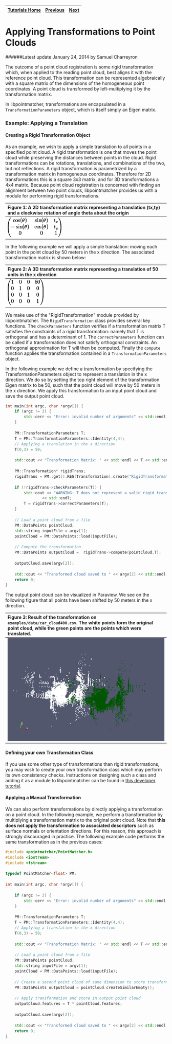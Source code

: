 | [Tutorials Home](Tutorials.md)    | [Previous](Pointclouds.md) | [Next]() |
| ------------- |:-------------:| -----:|

# Applying Transformations to Point Clouds
######Latest update January 24, 2014 by Samuel Charreyron

The outcome of a point cloud registration is some rigid transformation which, when applied to the reading point cloud, best aligns it with the reference point cloud.  This transformation can be represented algebraically with a square matrix of the dimensions of the homogeneous point coordinates. A point cloud is transformed by left-multiplying it by the transformation matrix.

In libpointmatcher, transformations are encapsulated in a `TransformationParameters` object, which is itself simply an Eigen matrix.

### Example: Applying a Translation

#### Creating a Rigid Transformation Object  
As an example, we wish to apply a simple translation to all points in a specified point cloud.  A rigid transformation is one that moves the point cloud while preserving the distances between points in the cloud.  Rigid transformations can be rotations, translations, and combinations of the two, but not reflections.  A rigid transformation is parametrized by a transformation matrix in homogeneous coordinates.  Therefore for 2D transformations this is a square 3x3 matrix, and for 3D transformations a 4x4 matrix.  Because point cloud registration is concerned with finding an alignment between two point clouds, libpointmatcher provides us with a module for performing rigid transformations.

|**Figure 1:** A 2D transformation matrix representing a translation (tx,ty) and a clockwise rotation of angle theta about the origin  |
|:---|
|![2d transformation matrix](images/2dTransMatrix.gif)|

In the following example we will apply a simple translation: moving each point in the point cloud by 50 meters in the x direction.  The associated transformation matrix is shown below:

|**Figure 2:** A 3D transformation matrix representing a translation of 50 units in the x direction  |
|:---|
|![2d transformation matrix](images/3d50mTrans.gif)|

We make use of the "RigidTransformation" module provided by libpointmatcher.  The `RigidTransformation` class provides several key functions. The `checkParameters` function verifies if a transformation matrix T satisfies the constraints of a rigid transformation: namely that T is orthogonal and has a determinant of 1.  The `correctParameters` function can be called if a transformation does not satisfy orthogonal constraints.  An orthogonal approximation for T will then be computed.  Finally the `compute` function applies the transformation contained in a `TransformationParameters` object.

In the following example we define a transformation by specifying the TransformationParameters object to represent a translation in the x direction.  We do so by setting the top right element of the transformation Eigen matrix to be 50, such that the point cloud will move by 50 meters in the x direction.  We apply this transformation to an input point cloud and save the output point cloud.

```cpp
int main(int argc, char *argv[]) {
	if (argc != 3) {
		std::cerr << "Error: invalid number of arguments" << std::endl;
	}

	PM::TransformationParameters T;
	T = PM::TransformationParameters::Identity(4,4);
	// Applying a translation in the x direction
	T(0,3) = 50;

	std::cout << "Transformation Matrix: " << std::endl << T << std::endl;

	PM::Transformation* rigidTrans;
	rigidTrans = PM::get().REG(Transformation).create("RigidTransformation");

	if (!rigidTrans->checkParameters(T)) {
		std::cout << "WARNING: T does not represent a valid rigid transformation\nProjecting onto an orthogonal basis"
				<< std::endl;
		T = rigidTrans->correctParameters(T);
	}

	// Load a point cloud from a file
	PM::DataPoints pointCloud;
	std::string inputFile = argv[1];
	pointCloud = PM::DataPoints::load(inputFile);

	// Compute the transformation
	PM::DataPoints outputCloud =  rigidTrans->compute(pointCloud,T);

	outputCloud.save(argv[2]);

	std::cout << "Transformed cloud saved to " << argv[2] << std::endl;
	return 0;
}
```

The output point cloud can be visualized in Paraview.  We see on the following figure that all points have been shifted by 50 meters in the x direction.
  
|**Figure 3:** Result of the transformation on `examples/data/car_cloud400.csv`.  The white points form the original point cloud, while the green points are the points which were translated.  |
|:---|
|![car translated](images/car_translated.png)|

#### Defining your own Transformation Class
If you use some other type of transformations than rigid transformations, you may wish to create your own transformation class which may perform its own consistency checks.  Instructions on designing such a class and adding it as a module to libpointmatcher can be found in [this developer tutorial](TransformationDev.md).		   

#### Applying a Manual Transformation
We can also perform transformations by directly applying a transformation on a point cloud.  In the following example, we perform a transformation by multiplying a transformation matrix to the original point cloud.  Note that **this does not apply the transformation to associated descriptors** such as surface normals or orientation directions.  For this reason, this approach is strongly discouraged in practice.  The following example code performs the same transformation as in the previous cases:

```cpp
#include <pointmatcher/PointMatcher.h>
#include <iostream>
#include <fstream>

typedef PointMatcher<float> PM;

int main(int argc, char *argv[]) {

    if (argc != 3) {
        std::cerr << "Error: invalid number of arguments" << std::endl;
    }

	PM::TransformationParameters T;
	T = PM::TransformationParameters::Identity(4,4);
	// Applying a translation in the x direction
	T(0,3) = 50;

	std::cout << "Transformation Matrix: " << std::endl << T << std::endl;

	// Load a point cloud from a file
	PM::DataPoints pointCloud;
	std::string inputFile = argv[1];
	pointCloud = PM::DataPoints::load(inputFile);

	// Create a second point cloud of same dimension to store transformed cloud
	PM::DataPoints outputCloud = pointCloud.createSimilarEmpty();

	// Apply transformation and store in output point cloud
	outputCloud.features = T * pointCloud.features;

	outputCloud.save(argv[2]);

	std::cout << "Transformed cloud saved to " << argv[2] << std::endl;
	return 0;
}
```